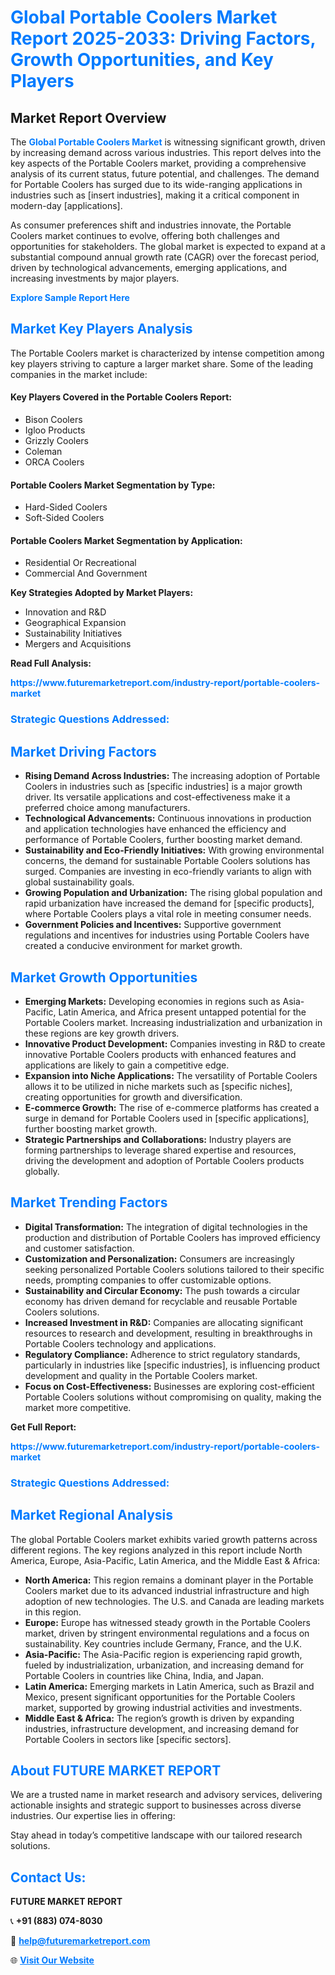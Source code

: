 <h1 style="color: #007BFF;">Global Portable Coolers Market Report 2025-2033: Driving Factors, Growth Opportunities, and Key Players</h1>

<section id="overview">
<h2>Market Report Overview</h2>
<p>The <a href="https://www.futuremarketreport.com/industry-report/portable-coolers-market" style="color: #007BFF; text-decoration: none;"><strong>Global Portable Coolers Market</strong></a> is witnessing significant growth, driven by increasing demand across various industries. This report delves into the key aspects of the Portable Coolers market, providing a comprehensive analysis of its current status, future potential, and challenges. The demand for Portable Coolers has surged due to its wide-ranging applications in industries such as [insert industries], making it a critical component in modern-day [applications].</p>
<p>As consumer preferences shift and industries innovate, the Portable Coolers market continues to evolve, offering both challenges and opportunities for stakeholders. The global market is expected to expand at a substantial compound annual growth rate (CAGR) over the forecast period, driven by technological advancements, emerging applications, and increasing investments by major players.</p>
</section>

<section id="overview">
<p><a href="https://www.futuremarketreport.com/request-sample/reportId=51047" style="color: #007BFF; text-decoration: none;"><strong>Explore Sample Report Here</strong></a></p>
</section>

<section id="key-players">
<h2 style="color: #007BFF;">Market Key Players Analysis</h2>
<p>The Portable Coolers market is characterized by intense competition among key players striving to capture a larger market share. Some of the leading companies in the market include:</p>
<h4>Key Players Covered in the Portable Coolers Report:</h4>
<ul><li>Bison Coolers</li><li>Igloo Products</li><li>Grizzly Coolers</li><li>Coleman</li><li>ORCA Coolers</li></ul>
<h4>Portable Coolers Market Segmentation by Type:</h4>
<ul><li>Hard-Sided Coolers</li><li>Soft-Sided Coolers</li></ul>

<h4>Portable Coolers Market Segmentation by Application:</h4>
<ul><li>Residential Or Recreational</li><li>Commercial And Government</li></ul>
<p><strong>Key Strategies Adopted by Market Players:</strong></p>
<ul>
<li>Innovation and R&D</li>
<li>Geographical Expansion</li>
<li>Sustainability Initiatives</li>
<li>Mergers and Acquisitions</li>
</ul>
</section>

<section>
<p><strong>Read Full Analysis: </strong></p><a href="https://www.futuremarketreport.com/industry-report/portable-coolers-market" style="color: #007BFF; text-decoration: none;"><strong>https://www.futuremarketreport.com/industry-report/portable-coolers-market</strong></a>
<h3 style="color: #007BFF;">Strategic Questions Addressed:</h3>
</section>

<section id="driving-factors">
<h2 style="color: #007BFF;">Market Driving Factors</h2>
<ul>
<li><strong>Rising Demand Across Industries:</strong> The increasing adoption of Portable Coolers in industries such as [specific industries] is a major growth driver. Its versatile applications and cost-effectiveness make it a preferred choice among manufacturers.</li>
<li><strong>Technological Advancements:</strong> Continuous innovations in production and application technologies have enhanced the efficiency and performance of Portable Coolers, further boosting market demand.</li>
<li><strong>Sustainability and Eco-Friendly Initiatives:</strong> With growing environmental concerns, the demand for sustainable Portable Coolers solutions has surged. Companies are investing in eco-friendly variants to align with global sustainability goals.</li>
<li><strong>Growing Population and Urbanization:</strong> The rising global population and rapid urbanization have increased the demand for [specific products], where Portable Coolers plays a vital role in meeting consumer needs.</li>
<li><strong>Government Policies and Incentives:</strong> Supportive government regulations and incentives for industries using Portable Coolers have created a conducive environment for market growth.</li>
</ul>
</section>

<section id="growth-opportunities">
<h2 style="color: #007BFF;">Market Growth Opportunities</h2>
<ul>
<li><strong>Emerging Markets:</strong> Developing economies in regions such as Asia-Pacific, Latin America, and Africa present untapped potential for the Portable Coolers market. Increasing industrialization and urbanization in these regions are key growth drivers.</li>
<li><strong>Innovative Product Development:</strong> Companies investing in R&D to create innovative Portable Coolers products with enhanced features and applications are likely to gain a competitive edge.</li>
<li><strong>Expansion into Niche Applications:</strong> The versatility of Portable Coolers allows it to be utilized in niche markets such as [specific niches], creating opportunities for growth and diversification.</li>
<li><strong>E-commerce Growth:</strong> The rise of e-commerce platforms has created a surge in demand for Portable Coolers used in [specific applications], further boosting market growth.</li>
<li><strong>Strategic Partnerships and Collaborations:</strong> Industry players are forming partnerships to leverage shared expertise and resources, driving the development and adoption of Portable Coolers products globally.</li>
</ul>
</section>

<section id="trending-factors">
<h2 style="color: #007BFF;">Market Trending Factors</h2>
<ul>
<li><strong>Digital Transformation:</strong> The integration of digital technologies in the production and distribution of Portable Coolers has improved efficiency and customer satisfaction.</li>
<li><strong>Customization and Personalization:</strong> Consumers are increasingly seeking personalized Portable Coolers solutions tailored to their specific needs, prompting companies to offer customizable options.</li>
<li><strong>Sustainability and Circular Economy:</strong> The push towards a circular economy has driven demand for recyclable and reusable Portable Coolers solutions.</li>
<li><strong>Increased Investment in R&D:</strong> Companies are allocating significant resources to research and development, resulting in breakthroughs in Portable Coolers technology and applications.</li>
<li><strong>Regulatory Compliance:</strong> Adherence to strict regulatory standards, particularly in industries like [specific industries], is influencing product development and quality in the Portable Coolers market.</li>
<li><strong>Focus on Cost-Effectiveness:</strong> Businesses are exploring cost-efficient Portable Coolers solutions without compromising on quality, making the market more competitive.</li>
</ul>
</section>

<section>
<p><strong>Get Full Report: </strong></p><a href="https://www.futuremarketreport.com/industry-report/portable-coolers-market" style="color: #007BFF; text-decoration: none;"><strong>https://www.futuremarketreport.com/industry-report/portable-coolers-market</strong></a>
<h3 style="color: #007BFF;">Strategic Questions Addressed:</h3>
</section>


<section id="regional-analysis">
<h2 style="color: #007BFF;">Market Regional Analysis</h2>
<p>The global Portable Coolers market exhibits varied growth patterns across different regions. The key regions analyzed in this report include North America, Europe, Asia-Pacific, Latin America, and the Middle East & Africa:</p>
<ul>
<li><strong>North America:</strong> This region remains a dominant player in the Portable Coolers market due to its advanced industrial infrastructure and high adoption of new technologies. The U.S. and Canada are leading markets in this region.</li>
<li><strong>Europe:</strong> Europe has witnessed steady growth in the Portable Coolers market, driven by stringent environmental regulations and a focus on sustainability. Key countries include Germany, France, and the U.K.</li>
<li><strong>Asia-Pacific:</strong> The Asia-Pacific region is experiencing rapid growth, fueled by industrialization, urbanization, and increasing demand for Portable Coolers in countries like China, India, and Japan.</li>
<li><strong>Latin America:</strong> Emerging markets in Latin America, such as Brazil and Mexico, present significant opportunities for the Portable Coolers market, supported by growing industrial activities and investments.</li>
<li><strong>Middle East & Africa:</strong> The region’s growth is driven by expanding industries, infrastructure development, and increasing demand for Portable Coolers in sectors like [specific sectors].</li>
</ul>
</section>

<footer>
<h2 style="color: #007BFF;">About FUTURE MARKET REPORT</h2>
<p>We are a trusted name in market research and advisory services, delivering actionable insights and strategic support to businesses across diverse industries. Our expertise lies in offering:</p>

<p>Stay ahead in today’s competitive landscape with our tailored research solutions.</p>

<h2 style="color: #007BFF;">Contact Us:</h2>
<p><strong>FUTURE MARKET REPORT</strong></p>
<p>📞 <strong>+91 (883) 074-8030</strong></p>
<p>📧 <strong><a href="mailto:help@futuremarketreport.com" style="color: #007BFF;">help@futuremarketreport.com</a></strong></p>
<p>🌐 <strong><a href="https://www.futuremarketreport.com/" style="color: #007BFF;">Visit Our Website</a></strong></p>
</footer>